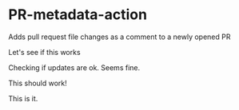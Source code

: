 # PR-metadata-action

Adds pull request file changes as a comment to a newly opened PR

Let's see if this works

Checking if updates are ok. Seems fine.

This should work!

This is it.
